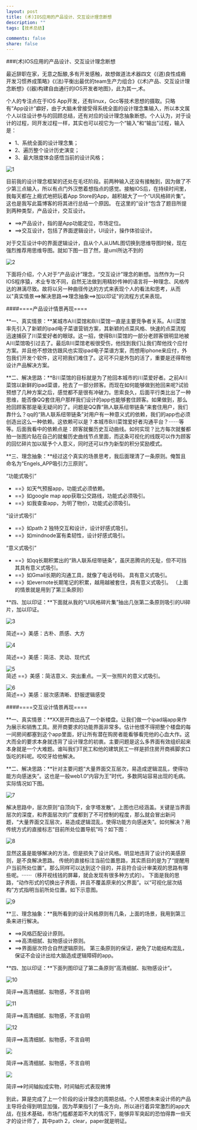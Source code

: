 ```yaml
---
layout: post
title: (术)IOS应用的产品设计、交互设计理念断想
description: ""
tags: [技术总结]

comments: false
share: false
---
```


###(术)IOS应用的产品设计、交互设计理念断想

最近辞职在家，无意之酝酿,多有开发感触，故想做道法术器四文《(道)良性成瘾开发习惯养成策略》《(法)平衡出最优的team生产力组合》《(术)产品、交互设计理念断想》《(器)构建自由通行的IOS开发者地图》，此为其一,术。


个人的专注点在于IOS App开发，还有linux，Gcc等技术思想的摄取。只略有“App设计”癖好，由于大脑未曾接受得系统全面的设计理念集输入，所以本文属个人以往设计参与的回顾总结，还有对应的设计理念抽象断想。个人认为，对于设计的过程，同开发过程一样，其实也可以视它为一个“输入”和“输出”过程，输入是：

* 1、系统全面的设计理念集；
* 2、遍历整个设计历史演变；
* 3、最大限度体会感悟当前的设计风格；

![1](http://cl.ly/image/3R2o2b3b1G3u/download/26719305_1.png)

目前我的设计理念框架的还处在毛坯阶段。前两种输入还没有接触到，因为做了不少第三点输入，所以有点门外汉憋着想指点的感觉。接触IOS后，在持续时间里，我每天都在上瘾式地把玩着App Store的App，越积越大了一个“UI风格碎片集”。这也是我写此篇博客的将其进行总结一个原因。
在这里的”设计“包含了题目所提到两种类型，产品设计，交互设计。

* ==>产品设计，指的是App功能定位，市场定位。
* ==>交互设计，包括了界面逻辑设计，UI设计，操作体验设计。


对于交互设计中的界面逻辑设计，自从个人从UML图切换到思维导图时候，现在强烈推荐用思维导图。就如下图一目了然，是uml所达不到的

![2](http://cl.ly/image/0u3m2o242A1n/download/26719305_2.png)

下面将介绍，个人对于“产品设计”理念，“交互设计”理念的断想。当然作为一只IOS程序猿，术业专攻不同，自然无法做到用精妙传神的语言将一种理念、风格传达的淋漓尽致。故将以另一种曲径传达的方式来表现个人的看法和思考，从而以"真实情景==>解决思路==>理念抽象==>加以印证"的流程方式来表现。
 
####====产品设计情景再现====
 
**一、真实情景：**某城市A川菜馆和B川菜馆一直是主要竞争者关系。A川菜馆率先引入了新颖的ipad电子菜谱营销方案，其新颖的点菜风格、快速的点菜流程迅速捕获了川菜爱好者的眼球。这一招，使得B川菜馆的一部分老顾客很明显地被A川菜馆吸引过去了。最后B川菜馆老板很受伤，他找到我们让我们帮他找个应付方案。并且他不想效仿跟风也实现ipad电子菜谱方案，而想用iphone来应付，外包我们开发个软件，这可把我们难住了。这可不只是外包的活了，重要是还得帮他设计产品解决方案。
 
**二、解决思路：**B川菜馆的目标就是为了抢回本城市的川菜爱好者。之前A川菜馆以新鲜的ipad菜谱，抢去了一部分顾客。而现在如何能够做到抢回来呢?试验预想了几种方案之后，感觉都不是很有冲破力。思索良久，后面平行类比出了一种思维，能否像QQ套住用户那样我们设计的app也能够套住顾客。如果做到，那么抢回顾客那是毫无疑问的了。问题是QQ靠“熟人联系纽带链条”来套住用户，我们靠什么？qq的“熟人联系纽带链条”对用户有一种意义式的依赖，我们的app也必须创造出这么一种依赖。这依赖可以是？本城市B川菜馆爱好者沟通平台？⋯⋯等等。后面我看中的依赖点是：顾客就餐历史互动曲线。如何实现？比方每次就餐都拍一张图片贴在自己的就餐历史曲线节点里面，而这条可视化的线既可以作为顾客的回忆碎片加以赋予个人意义，同时还可以作为新型的积分奖励模式。
 
**三、理念抽象：**经过这个真实的场景思考，我后面理清了一条原则。俺暂且命名为“Engels_APP吸引力三原则”。


“功能式吸引” 

* ==》如天气预报app，功能式必须依赖。
* ==》如google map app获取公交路线，功能式必须吸引。
* ==》如我查查app，为明了物价，功能式必须吸引。 

“设计式吸引”

* ==》如path 2 独特交互和设计，设计好感式吸引。
* ==》如mindnode富有柔韧性，设计好感式吸引。

“意义式吸引” 

* ==》如qq长期积累出的“熟人联系纽带链条”，虽厌恶腾讯的无耻，但不可挡其具有意义式吸引。
* ==》如Gmail长期的沟通工具，就像了电话号码， 具有意义式吸引。
* ==》如evernote长期笔记的积累，越用越被套住，具有意义式吸引。
（上面的情景就是用到了第三条原则）
 
**四、加以印证：**下面就从我的“UI风格碎片集”抽出几张第二条原则吸引的UI碎片，加以印证。

![3](http://cl.ly/image/3c2y1K0w263v/download/26719305_3.png)  

简述==》美感：古朴、质感、大方

![4](http://cl.ly/image/0u1G3b061o2g/download/26719305_4.png)  

简述==》美感：简洁、灵动、现代式

![5](http://tardis1.tinygrab.com/grabs/698d44e01f40434c20c3c256e281144408d6a748ca.png)   
简述 ==》美感：简洁意义、突出重点。一天一张照片的意义式吸引。

![6](http://tardis1.tinygrab.com/grabs/698d44e01f4b774d60e716f33b361f54242f9f77b0.png)  
简述==》美感：层次感清晰、舒服逻辑感受

####====交互设计情景再现====
 
**一、真实情景：**XX房开商出品了一个新楼盘。让我们做一个ipad端app来作为展示和销售工具。房开商要求的功能界面非常多。估计他恨不得把整个楼盘的每一间房间都塞到这个app里面，好让所有潜在购房者能看够看完他的心血大作。这大而全的要求本身就违背了设计理念的初衷。主要问题是这么多界面有效组织起来本身就是一个大难题。谁叫我们IT民工和他的建筑民工一样是抓住房开商裤脚求口饭吃的料呢。咬咬牙给他解决。
 
**二、解决思路：**针对主要问题“大量界面交互层次，易造成逻辑混乱，使得功能方向感迷失”。这也是一般web1.0“内容为王”时代，多数网站容易出现的毛病。实际情况如下图。

![7](http://tardis1.tinygrab.com/grabs/698d44e01f1252984950c2a7cf4b867ef53ee125ae.png)

解决思路中，层次原则“自顶向下，金字塔发散”。上图也已经涵盖。关键是当界面层次的深度，和界面层次的广度都到了不可控制的程度，那么就会冒出新问题，“大量界面交互层次，易造成逻辑混乱，使得功能方向感迷失”。如何解决？用传统方式的直接标志“目前所处位置导航”吗？如下图：

![8](http://tardis1.tinygrab.com/grabs/698d44e01f8a494e8ee47aaabf7e3d4ba5d7f46bf3.png)  

显然这虽是能够解决的方法，但是损失了设计风格。明显地违背了设计的美感原则，是不良解决思路。
 传统的直接标注当前位置思路，其实质目的是为了“提醒用户当前所处位置”。那么同样可以达到这个目的，并且符合设计审美观的思路有哪些呢。⋯⋯（移开视线钱的屏幕，就会发现有很多种方式的）。
 下面是我的思路，“动作形式的切换出子界面，并且不覆盖原来的父界面”。以“可视化层次结构”方式指明当前所处位置。如下示意图。
  
![9](http://tardis1.tinygrab.com/grabs/698d44e01fed0d5f78022b9d2162dad737782dbf55.png)
  
**三、理念抽象：**我所看到的设计风格原则有几条，上面的场景，我用到第三条来进行解决。

* ==>风格匹配设计原则。
* ==>高清细腻、拟物感设计原则。
* ==>界面层次符合自然逻辑原则。
第三条原则的保证，避免了功能结构混乱，保证不会设计出给大脑造成逻辑障碍的app。


**四、加以印证：**下面列图印证了第二条原则“高清细腻、拟物感设计”。

![10](http://tardis1.tinygrab.com/grabs/698d44e01f8fd7688cc10f45071ef9d60de9c08da0.png)

简评==>高清细腻、拟物感，不言自明

![11](http://tardis1.tinygrab.com/grabs/698d44e01fb4ed6e5d5f9dc60ddb384db9b8ccf765.png)

简评==>高清细腻、拟物感，不言自明

![12](http://tardis1.tinygrab.com/grabs/698d44e01f7a793a9a04c5380a40d2e4aba37e43e1.png)

简评==>高清细腻、拟物感，不言自明

![](http://tardis1.tinygrab.com/grabs/698d44e01fcee7db994a9964fcac42bf584a66b51e.png)

简评==>高清细腻、拟物感，不言自明

![](http://tardis1.tinygrab.com/grabs/698d44e01fa3384d9d9358da7d50353d45e738938e.png)

简评==>时间轴拟成实物，时间轴形式表现微博


到此，算是完成了上一个阶段的设计理念的周期总结。个人预想未来设计师的产品主导将会得到明显加强，因为苹果指引了一条方向，所以进行着异常激烈的app大战，在技术基础，市场门槛都差距不大的情况下，能够异军突起的恐怕得靠一些天才的设计师了，其中path 2，clear，paper就是明证。











